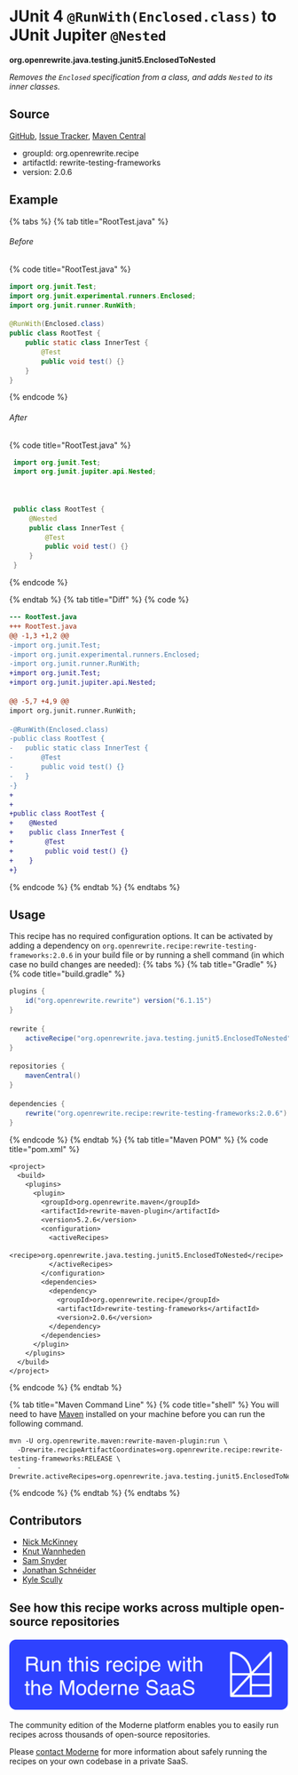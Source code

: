 # JUnit 4 `@RunWith(Enclosed.class)` to JUnit Jupiter `@Nested`

**org.openrewrite.java.testing.junit5.EnclosedToNested**

_Removes the `Enclosed` specification from a class, and adds `Nested` to its inner classes._

## Source

[GitHub](https://github.com/openrewrite/rewrite-testing-frameworks/blob/main/src/main/java/org/openrewrite/java/testing/junit5/EnclosedToNested.java), [Issue Tracker](https://github.com/openrewrite/rewrite-testing-frameworks/issues), [Maven Central](https://central.sonatype.com/artifact/org.openrewrite.recipe/rewrite-testing-frameworks/2.0.6/jar)

* groupId: org.openrewrite.recipe
* artifactId: rewrite-testing-frameworks
* version: 2.0.6

## Example


{% tabs %}
{% tab title="RootTest.java" %}

###### Before
{% code title="RootTest.java" %}
```java
import org.junit.Test;
import org.junit.experimental.runners.Enclosed;
import org.junit.runner.RunWith;

@RunWith(Enclosed.class)
public class RootTest {
    public static class InnerTest {
        @Test
        public void test() {}
    }
}
```
{% endcode %}

###### After
{% code title="RootTest.java" %}
```java
 import org.junit.Test;
 import org.junit.jupiter.api.Nested;

 
 
 public class RootTest {
     @Nested
     public class InnerTest {
         @Test
         public void test() {}
     }
 }
```
{% endcode %}

{% endtab %}
{% tab title="Diff" %}
{% code %}
```diff
--- RootTest.java
+++ RootTest.java
@@ -1,3 +1,2 @@
-import org.junit.Test;
-import org.junit.experimental.runners.Enclosed;
-import org.junit.runner.RunWith;
+import org.junit.Test;
+import org.junit.jupiter.api.Nested;

@@ -5,7 +4,9 @@
import org.junit.runner.RunWith;

-@RunWith(Enclosed.class)
-public class RootTest {
-   public static class InnerTest {
-       @Test
-       public void test() {}
-   }
-}
+
+
+public class RootTest {
+    @Nested
+    public class InnerTest {
+        @Test
+        public void test() {}
+    }
+}

```
{% endcode %}
{% endtab %}
{% endtabs %}


## Usage

This recipe has no required configuration options. It can be activated by adding a dependency on `org.openrewrite.recipe:rewrite-testing-frameworks:2.0.6` in your build file or by running a shell command (in which case no build changes are needed): 
{% tabs %}
{% tab title="Gradle" %}
{% code title="build.gradle" %}
```groovy
plugins {
    id("org.openrewrite.rewrite") version("6.1.15")
}

rewrite {
    activeRecipe("org.openrewrite.java.testing.junit5.EnclosedToNested")
}

repositories {
    mavenCentral()
}

dependencies {
    rewrite("org.openrewrite.recipe:rewrite-testing-frameworks:2.0.6")
}
```
{% endcode %}
{% endtab %}
{% tab title="Maven POM" %}
{% code title="pom.xml" %}
```markup
<project>
  <build>
    <plugins>
      <plugin>
        <groupId>org.openrewrite.maven</groupId>
        <artifactId>rewrite-maven-plugin</artifactId>
        <version>5.2.6</version>
        <configuration>
          <activeRecipes>
            <recipe>org.openrewrite.java.testing.junit5.EnclosedToNested</recipe>
          </activeRecipes>
        </configuration>
        <dependencies>
          <dependency>
            <groupId>org.openrewrite.recipe</groupId>
            <artifactId>rewrite-testing-frameworks</artifactId>
            <version>2.0.6</version>
          </dependency>
        </dependencies>
      </plugin>
    </plugins>
  </build>
</project>
```
{% endcode %}
{% endtab %}

{% tab title="Maven Command Line" %}
{% code title="shell" %}
You will need to have [Maven](https://maven.apache.org/download.cgi) installed on your machine before you can run the following command.

```shell
mvn -U org.openrewrite.maven:rewrite-maven-plugin:run \
  -Drewrite.recipeArtifactCoordinates=org.openrewrite.recipe:rewrite-testing-frameworks:RELEASE \
  -Drewrite.activeRecipes=org.openrewrite.java.testing.junit5.EnclosedToNested
```
{% endcode %}
{% endtab %}
{% endtabs %}

## Contributors
* [Nick McKinney](mailto:mckinneynicholas@gmail.com)
* [Knut Wannheden](mailto:knut@moderne.io)
* [Sam Snyder](mailto:sam@moderne.io)
* [Jonathan Schnéider](mailto:jkschneider@gmail.com)
* [Kyle Scully](mailto:scullykns@gmail.com)


## See how this recipe works across multiple open-source repositories

[![Moderne Link Image](/.gitbook/assets/ModerneRecipeButton.png)](https://app.moderne.io/recipes/org.openrewrite.java.testing.junit5.EnclosedToNested)

The community edition of the Moderne platform enables you to easily run recipes across thousands of open-source repositories.

Please [contact Moderne](https://moderne.io/product) for more information about safely running the recipes on your own codebase in a private SaaS.
